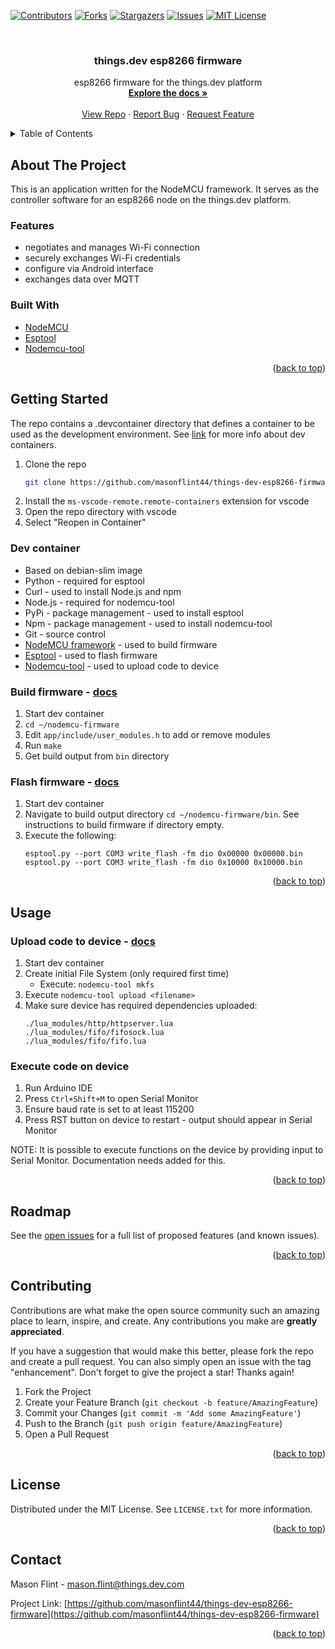 <div id="top"></div>

<!-- PROJECT SHIELDS -->
<!--
*** I'm using markdown "reference style" links for readability.
*** Reference links are enclosed in brackets [ ] instead of parentheses ( ).
*** See the bottom of this document for the declaration of the reference variables
*** for contributors-url, forks-url, etc. This is an optional, concise syntax you may use.
*** https://www.markdownguide.org/basic-syntax/#reference-style-links
-->
[![Contributors][contributors-shield]][contributors-url]
[![Forks][forks-shield]][forks-url]
[![Stargazers][stars-shield]][stars-url]
[![Issues][issues-shield]][issues-url]
[![MIT License][license-shield]][license-url]



<!-- PROJECT LOGO -->
<br />
<div align="center">
<h3 align="center">things.dev esp8266 firmware</h3>

  <p align="center">
    esp8266 firmware for the things.dev platform
    <br />
    <a href="https://github.com/masonflint44/things-dev-esp8266-firmware"><strong>Explore the docs »</strong></a>
    <br />
    <br />
    <a href="https://github.com/masonflint44/things-dev-esp8266-firmware">View Repo</a>
    ·
    <a href="https://github.com/masonflint44/things-dev-esp8266-firmware/issues">Report Bug</a>
    ·
    <a href="https://github.com/masonflint44/things-dev-esp8266-firmware/issues">Request Feature</a>
  </p>
</div>



<!-- TABLE OF CONTENTS -->
<details>
  <summary>Table of Contents</summary>
  <ol>
    <li>
      <a href="#about-the-project">About The Project</a>
      <ul>
        <li><a href="#features">Features</a></li>
        <li><a href="#built-with">Built With</a></li>
      </ul>
    </li>
    <li>
      <a href="#getting-started">Getting Started</a>
      <ul>
        <li><a href="#dev-container">Dev container</a></li>
        <li><a href="#build-firmware">Build firmware</a></li>
        <li><a href="#flash-firmware">Flash firmware</a></li>
      </ul>
    </li>
    <li>
        <a href="#usage">Usage</a>
        <ul>
            <li><a href="#upload-code-to-device">Upload code to device</a></li>
            <li><a href="#execute-code-on-device">Execute code on device</a></li>
        </ul>
    </li>
    <li><a href="#roadmap">Roadmap</a></li>
    <li><a href="#contributing">Contributing</a></li>
    <li><a href="#license">License</a></li>
    <li><a href="#contact">Contact</a></li>
  </ol>
</details>



<!-- ABOUT THE PROJECT -->
<div id="about-the-project"></div>

## About The Project
This is an application written for the NodeMCU framework. It serves as the controller software for an esp8266 node on the things.dev platform.

<div id="features"></div>

### Features
- negotiates and manages Wi-Fi connection
- securely exchanges Wi-Fi credentials
- configure via Android interface
- exchanges data over MQTT

<div id="built-with"></div>

### Built With
- [NodeMCU](https://nodemcu.readthedocs.io/en/release/)
- [Esptool](https://github.com/espressif/esptool)
- [Nodemcu-tool](https://github.com/AndiDittrich/NodeMCU-Tool)

<p align="right">(<a href="#top">back to top</a>)</p>



<!-- GETTING STARTED -->
<div id="getting-started"></div>

## Getting Started
The repo contains a .devcontainer directory that defines a container to be used as the development environment. See [link](https://code.visualstudio.com/docs/remote/containers) for more info about dev containers.

1. Clone the repo
    ```sh
    git clone https://github.com/masonflint44/things-dev-esp8266-firmware.git
    ```
1. Install the `ms-vscode-remote.remote-containers` extension for vscode
1. Open the repo directory with vscode
1. Select "Reopen in Container"

<div id="dev-container"></div>

### Dev container
- Based on debian-slim image
- Python - required for esptool
- Curl - used to install Node.js and npm
- Node.js - required for nodemcu-tool
- PyPi - package management - used to install esptool
- Npm - package management - used to install nodemcu-tool
- Git - source control
- [NodeMCU framework](https://github.com/nodemcu/nodemcu-firmware) - used to build firmware
- [Esptool](https://github.com/espressif/esptool) - used to flash firmware
- [Nodemcu-tool](https://github.com/AndiDittrich/NodeMCU-Tool) - used to upload code to device

<div id="build-firmware"></div>

### Build firmware - [docs](https://nodemcu.readthedocs.io/en/release/build/)
1. Start dev container
1. `cd ~/nodemcu-firmware`
1. Edit `app/include/user_modules.h` to add or remove modules
1. Run `make`
1. Get build output from `bin` directory

<div id="flash-firmware"></div>

### Flash firmware - [docs](https://nodemcu.readthedocs.io/en/release/flash/)
1. Start dev container
1. Navigate to build output directory `cd ~/nodemcu-firmware/bin`. See instructions to build firmware if directory empty.
1. Execute the following:
    ```
    esptool.py --port COM3 write_flash -fm dio 0x00000 0x00000.bin
    esptool.py --port COM3 write_flash -fm dio 0x10000 0x10000.bin
    ````

<p align="right">(<a href="#top">back to top</a>)</p>



<!-- USAGE EXAMPLES -->
<div id="usage"></div>

## Usage

<div id="upload-code-to-device"></div>

### Upload code to device - [docs](https://github.com/andidittrich/NodeMCU-Tool)
1. Start dev container
1. Create initial File System (only required first time)
    - Execute: `nodemcu-tool mkfs`
1. Execute `nodemcu-tool upload <filename>`
1. Make sure device has required dependencies uploaded:
    ```
    ./lua_modules/http/httpserver.lua
    ./lua_modules/fifo/fifosock.lua
    ./lua_modules/fifo/fifo.lua
    ```

<div id="execute-code-on-device"></div>

### Execute code on device
1. Run Arduino IDE
1. Press `Ctrl+Shift+M` to open Serial Monitor
1. Ensure baud rate is set to at least 115200
1. Press RST button on device to restart - output should appear in Serial Monitor

NOTE: It is possible to execute functions on the device by providing input to Serial Monitor. Documentation needs added for this.

<p align="right">(<a href="#top">back to top</a>)</p>



<!-- ROADMAP -->
<div id="roadmap"></div>

## Roadmap

<!-- - [ ] Feature 1
- [ ] Feature 2
- [ ] Feature 3
    - [ ] Nested Feature -->

See the [open issues](https://github.com/masonflint44/things-dev-esp8266-firmware/issues) for a full list of proposed features (and known issues).

<p align="right">(<a href="#top">back to top</a>)</p>



<!-- CONTRIBUTING -->
<div id="contributing"></div>

## Contributing

Contributions are what make the open source community such an amazing place to learn, inspire, and create. Any contributions you make are **greatly appreciated**.

If you have a suggestion that would make this better, please fork the repo and create a pull request. You can also simply open an issue with the tag "enhancement".
Don't forget to give the project a star! Thanks again!

1. Fork the Project
2. Create your Feature Branch (`git checkout -b feature/AmazingFeature`)
3. Commit your Changes (`git commit -m 'Add some AmazingFeature'`)
4. Push to the Branch (`git push origin feature/AmazingFeature`)
5. Open a Pull Request

<p align="right">(<a href="#top">back to top</a>)</p>



<!-- LICENSE -->
<div id="license"></div>

## License

Distributed under the MIT License. See `LICENSE.txt` for more information.

<p align="right">(<a href="#top">back to top</a>)</p>



<!-- CONTACT -->
<div id="contact"></div>

## Contact

Mason Flint - mason.flint@things.dev.com

Project Link: [https://github.com/masonflint44/things-dev-esp8266-firmware](https://github.com/masonflint44/things-dev-esp8266-firmware)

<p align="right">(<a href="#top">back to top</a>)</p>



<!-- MARKDOWN LINKS & IMAGES -->
<!-- https://www.markdownguide.org/basic-syntax/#reference-style-links -->
[contributors-shield]: https://img.shields.io/github/contributors/masonflint44/things-dev-esp8266-firmware.svg?style=for-the-badge
[contributors-url]: https://github.com/masonflint44/things-dev-esp8266-firmware/graphs/contributors
[forks-shield]: https://img.shields.io/github/forks/masonflint44/things-dev-esp8266-firmware.svg?style=for-the-badge
[forks-url]: https://github.com/masonflint44/things-dev-esp8266-firmware/network/members
[stars-shield]: https://img.shields.io/github/stars/masonflint44/things-dev-esp8266-firmware.svg?style=for-the-badge
[stars-url]: https://github.com/masonflint44/things-dev-esp8266-firmware/stargazers
[issues-shield]: https://img.shields.io/github/issues/masonflint44/things-dev-esp8266-firmware.svg?style=for-the-badge
[issues-url]: https://github.com/masonflint44/things-dev-esp8266-firmware/issues
[license-shield]: https://img.shields.io/github/license/masonflint44/things-dev-esp8266-firmware.svg?style=for-the-badge
[license-url]: https://github.com/masonflint44/things-dev-esp8266-firmware/blob/master/LICENSE.txt
